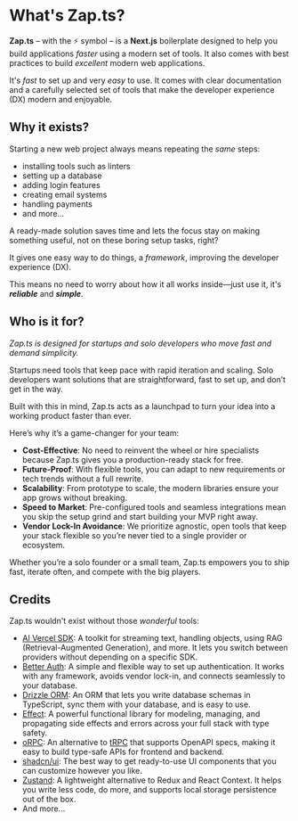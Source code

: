 # What's Zap.ts?

**Zap.ts** – with the ⚡️ symbol – is a **Next.js** boilerplate designed to help you build applications _faster_ using a modern set of tools. It also comes with best practices to build _excellent_ modern web applications.

It's _fast_ to set up and very _easy_ to use. It comes with clear documentation and a carefully selected set of tools that make the developer experience (DX) modern and enjoyable.

## Why it exists?

Starting a new web project always means repeating the _same_ steps:

- installing tools such as linters
- setting up a database
- adding login features
- creating email systems
- handling payments
- and more...

A ready-made solution saves time and lets the focus stay on making something useful, not on these boring setup tasks, right?

It gives one easy way to do things, a _framework_, improving the developer experience (DX).

This means no need to worry about how it all works inside—just use it, it's _**reliable**_ and _**simple**_.

## Who is it for?

_Zap.ts is designed for startups and solo developers who move fast and demand simplicity._

Startups need tools that keep pace with rapid iteration and scaling. Solo developers want solutions that are straightforward, fast to set up, and don’t get in the way.

Built with this in mind, Zap.ts acts as a launchpad to turn your idea into a working product faster than ever.

Here’s why it’s a game-changer for your team:

- **Cost-Effective**: No need to reinvent the wheel or hire specialists because Zap.ts gives you a production-ready stack for free.
- **Future-Proof**: With flexible tools, you can adapt to new requirements or tech trends without a full rewrite.
- **Scalability**: From prototype to scale, the modern libraries ensure your app grows without breaking.
- **Speed to Market**: Pre-configured tools and seamless integrations mean you skip the setup grind and start building your MVP right away.
- **Vendor Lock-In Avoidance**: We prioritize agnostic, open tools that keep your stack flexible so you’re never tied to a single provider or ecosystem.

Whether you’re a solo founder or a small team, Zap.ts empowers you to ship fast, iterate often, and compete with the big players.

## Credits

Zap.ts wouldn't exist without those _wonderful_ tools:

- [AI Vercel SDK](https://sdk.vercel.ai/): A toolkit for streaming text, handling objects, using RAG (Retrieval-Augmented Generation), and more. It lets you switch between providers without depending on a specific SDK.
- [Better Auth](https://better-auth.com/): A simple and flexible way to set up authentication. It works with any framework, avoids vendor lock-in, and connects seamlessly to your database.
- [Drizzle ORM](https://orm.drizzle.team/): An ORM that lets you write database schemas in TypeScript, sync them with your database, and is easy to use.
- [Effect](https://effect.website/): A powerful functional library for modeling, managing, and propagating side effects and errors across your full stack with type safety.
- [oRPC](https://orpc.unnoq.com/): An alternative to [tRPC](https://trpc.io/) that supports OpenAPI specs, making it easy to build type-safe APIs for frontend and backend.
- [shadcn/ui](https://ui.shadcn.com/): The best way to get ready-to-use UI components that you can customize however you like.
- [Zustand](https://zustand-demo.pmnd.rs/): A lightweight alternative to Redux and React Context. It helps you write less code, do more, and supports local storage persistence out of the box.
- And more...

